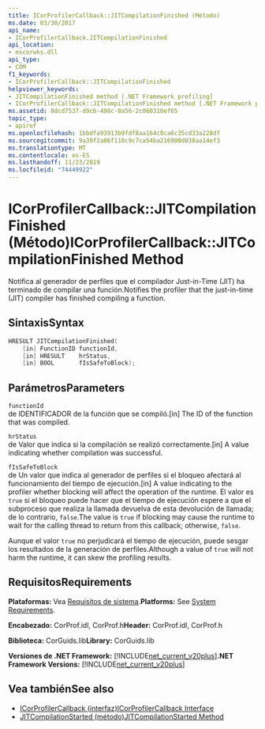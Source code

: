 ```yaml
---
title: ICorProfilerCallback::JITCompilationFinished (Método)
ms.date: 03/30/2017
api_name:
- ICorProfilerCallback.JITCompilationFinished
api_location:
- mscorwks.dll
api_type:
- COM
f1_keywords:
- ICorProfilerCallback::JITCompilationFinished
helpviewer_keywords:
- JITCompilationFinished method [.NET Framework profiling]
- ICorProfilerCallback::JITCompilationFinished method [.NET Framework profiling]
ms.assetid: 8dcd7537-d0c6-498c-8a56-2c060310ef65
topic_type:
- apiref
ms.openlocfilehash: 1bbdfa93913b9fdf8aa164c8ca6c35cd33a228df
ms.sourcegitcommit: 9a39f2a06f110c9c7ca54ba216900d038aa14ef3
ms.translationtype: MT
ms.contentlocale: es-ES
ms.lasthandoff: 11/23/2019
ms.locfileid: "74449922"
---
```

# <a name="icorprofilercallbackjitcompilationfinished-method"></a><span data-ttu-id="a9af7-102">ICorProfilerCallback::JITCompilationFinished (Método)</span><span class="sxs-lookup"><span data-stu-id="a9af7-102">ICorProfilerCallback::JITCompilationFinished Method</span></span>
<span data-ttu-id="a9af7-103">Notifica al generador de perfiles que el compilador Just-in-Time (JIT) ha terminado de compilar una función.</span><span class="sxs-lookup"><span data-stu-id="a9af7-103">Notifies the profiler that the just-in-time (JIT) compiler has finished compiling a function.</span></span>  
  
## <a name="syntax"></a><span data-ttu-id="a9af7-104">Sintaxis</span><span class="sxs-lookup"><span data-stu-id="a9af7-104">Syntax</span></span>  
  
```cpp  
HRESULT JITCompilationFinished(  
    [in] FunctionID functionId,  
    [in] HRESULT    hrStatus,  
    [in] BOOL       fIsSafeToBlock);  
```  
  
## <a name="parameters"></a><span data-ttu-id="a9af7-105">Parámetros</span><span class="sxs-lookup"><span data-stu-id="a9af7-105">Parameters</span></span>  
 `functionId`  
 <span data-ttu-id="a9af7-106">de IDENTIFICADOR de la función que se compiló.</span><span class="sxs-lookup"><span data-stu-id="a9af7-106">[in] The ID of the function that was compiled.</span></span>  
  
 `hrStatus`  
 <span data-ttu-id="a9af7-107">de Valor que indica si la compilación se realizó correctamente.</span><span class="sxs-lookup"><span data-stu-id="a9af7-107">[in] A value indicating whether compilation was successful.</span></span>  
  
 `fIsSafeToBlock`  
 <span data-ttu-id="a9af7-108">de Un valor que indica al generador de perfiles si el bloqueo afectará al funcionamiento del tiempo de ejecución.</span><span class="sxs-lookup"><span data-stu-id="a9af7-108">[in] A value indicating to the profiler whether blocking will affect the operation of the runtime.</span></span> <span data-ttu-id="a9af7-109">El valor es `true` si el bloqueo puede hacer que el tiempo de ejecución espere a que el subproceso que realiza la llamada devuelva de esta devolución de llamada; de lo contrario, `false`.</span><span class="sxs-lookup"><span data-stu-id="a9af7-109">The value is `true` if blocking may cause the runtime to wait for the calling thread to return from this callback; otherwise, `false`.</span></span>  
  
 <span data-ttu-id="a9af7-110">Aunque el valor `true` no perjudicará el tiempo de ejecución, puede sesgar los resultados de la generación de perfiles.</span><span class="sxs-lookup"><span data-stu-id="a9af7-110">Although a value of `true` will not harm the runtime, it can skew the profiling results.</span></span>  
  
## <a name="requirements"></a><span data-ttu-id="a9af7-111">Requisitos</span><span class="sxs-lookup"><span data-stu-id="a9af7-111">Requirements</span></span>  
 <span data-ttu-id="a9af7-112">**Plataformas:** Vea [Requisitos de sistema](../../../../docs/framework/get-started/system-requirements.md).</span><span class="sxs-lookup"><span data-stu-id="a9af7-112">**Platforms:** See [System Requirements](../../../../docs/framework/get-started/system-requirements.md).</span></span>  
  
 <span data-ttu-id="a9af7-113">**Encabezado:** CorProf.idl, CorProf.h</span><span class="sxs-lookup"><span data-stu-id="a9af7-113">**Header:** CorProf.idl, CorProf.h</span></span>  
  
 <span data-ttu-id="a9af7-114">**Biblioteca:** CorGuids.lib</span><span class="sxs-lookup"><span data-stu-id="a9af7-114">**Library:** CorGuids.lib</span></span>  
  
 <span data-ttu-id="a9af7-115">**Versiones de .NET Framework:** [!INCLUDE[net_current_v20plus](../../../../includes/net-current-v20plus-md.md)]</span><span class="sxs-lookup"><span data-stu-id="a9af7-115">**.NET Framework Versions:** [!INCLUDE[net_current_v20plus](../../../../includes/net-current-v20plus-md.md)]</span></span>  
  
## <a name="see-also"></a><span data-ttu-id="a9af7-116">Vea también</span><span class="sxs-lookup"><span data-stu-id="a9af7-116">See also</span></span>

- [<span data-ttu-id="a9af7-117">ICorProfilerCallback (interfaz)</span><span class="sxs-lookup"><span data-stu-id="a9af7-117">ICorProfilerCallback Interface</span></span>](../../../../docs/framework/unmanaged-api/profiling/icorprofilercallback-interface.md)
- [<span data-ttu-id="a9af7-118">JITCompilationStarted (método)</span><span class="sxs-lookup"><span data-stu-id="a9af7-118">JITCompilationStarted Method</span></span>](../../../../docs/framework/unmanaged-api/profiling/icorprofilercallback-jitcompilationstarted-method.md)
